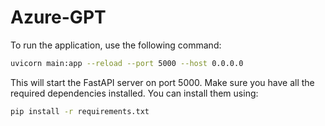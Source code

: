 # Azure-GPT

To run the application, use the following command:

```bash
uvicorn main:app --reload --port 5000 --host 0.0.0.0
```
This will start the FastAPI server on port 5000.
Make sure you have all the required dependencies installed. You can install them using:

```bash
pip install -r requirements.txt
```

